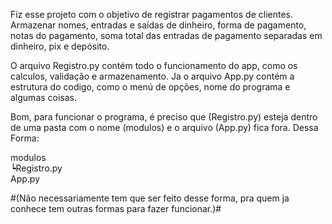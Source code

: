 Fiz esse projeto com o objetivo de registrar pagamentos de clientes.
Armazenar nomes, entradas e saídas de dinheiro, forma de pagamento, notas do pagamento, soma total das entradas de pagamento separadas em dinheiro, pix e depósito.
  
O arquivo Registro.py contém todo o funcionamento do app, como os calculos, validação e armazenamento.
Ja o arquivo App.py contém a estrutura do codigo, como o menú de opções, nome do programa e algumas coisas.

Bom, para funcionar o programa, é preciso que (Registro.py) esteja dentro de uma pasta com o nome (modulos) e o arquivo (App.py) fica fora.
Dessa Forma:

modulos<br>
  ┕Registro.py<br>
App.py   

#(Não necessariamente tem que ser feito desse forma, pra quem ja conhece tem outras formas para fazer funcionar.)#
